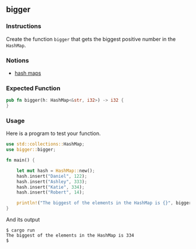 ## bigger

### Instructions

Create the function `bigger` that gets the biggest positive number in the `HashMap`.

### Notions

- [hash maps](https://doc.rust-lang.org/book/ch08-03-hash-maps.html)

### Expected Function

```rust
pub fn bigger(h: HashMap<&str, i32>) -> i32 {
}
```

### Usage

Here is a program to test your function.

```rust
use std::collections::HashMap;
use bigger::bigger;

fn main() {

    let mut hash = HashMap::new();
    hash.insert("Daniel", 122);
    hash.insert("Ashley", 333);
    hash.insert("Katie", 334);
    hash.insert("Robert", 14);

    println!("The biggest of the elements in the HashMap is {}", bigger(hash));
}
```

And its output

```console
$ cargo run
The biggest of the elements in the HashMap is 334
$
```
